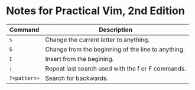 # Notes for Practical Vim, 2nd Edition

| Command      | Description |
|--------------|-------------|
| `s`          | Change the current letter to anything.
| `S`          | Change from the beginning of the line to anything.
| `I`          | Insert from the begining.
| `;`          | Repeat last search used with the f or F commands.
| `?<pattern>` | Search for <pattern> backwards.
